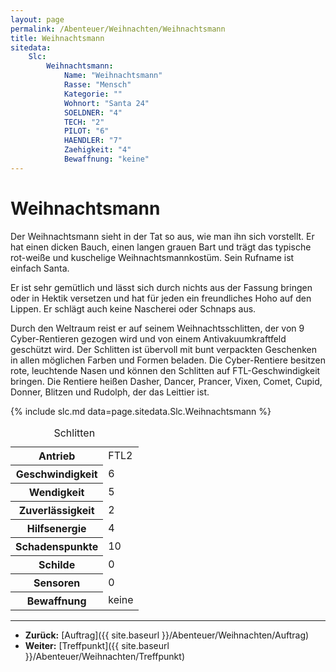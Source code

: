 ```yaml
---
layout: page
permalink: /Abenteuer/Weihnachten/Weihnachtsmann
title: Weihnachtsmann
sitedata:
    Slc:
        Weihnachtsmann:
            Name: "Weihnachtsmann"
            Rasse: "Mensch"
            Kategorie: ""
            Wohnort: "Santa 24"
            SOELDNER: "4"
            TECH: "2"
            PILOT: "6"
            HAENDLER: "7"
            Zaehigkeit: "4"
            Bewaffnung: "keine"
---
```


# Weihnachtsmann

Der Weihnachtsmann sieht in der Tat so aus, wie man ihn sich vorstellt. Er hat einen dicken Bauch, einen langen grauen Bart und trägt das typische rot-weiße und kuschelige Weihnachtsmannkostüm. Sein Rufname ist einfach Santa.

Er ist sehr gemütlich und lässt sich durch nichts aus der Fassung bringen oder in Hektik versetzen und hat für jeden ein freundliches Hoho auf den Lippen. Er schlägt auch keine Nascherei oder Schnaps aus.

Durch den Weltraum reist er auf seinem Weihnachtsschlitten, der von 9 Cyber-Rentieren gezogen wird und von einem Antivakuumkraftfeld geschützt wird. Der Schlitten ist übervoll mit bunt verpackten Geschenken in allen möglichen Farben und Formen beladen. Die Cyber-Rentiere besitzen rote, leuchtende Nasen und können den Schlitten auf FTL-Geschwindigkeit bringen. Die Rentiere heißen Dasher, Dancer, Prancer, Vixen, Comet, Cupid, Donner, Blitzen und Rudolph, der das Leittier ist.

{% include slc.md data=page.sitedata.Slc.Weihnachtsmann %}

<table>
<caption>Schlitten</caption>
<tbody>
<tr><th>Antrieb</th><td>FTL2</td></tr>
<tr><th>Geschwindigkeit</th><td>6</td></tr>
<tr><th>Wendigkeit</th><td>5</td></tr>
<tr><th>Zuverlässigkeit</th><td>2</td></tr>
<tr><th>Hilfsenergie</th><td>4</td></tr>
<tr><th>Schadenspunkte</th><td>10</td></tr>
<tr><th>Schilde</th><td>0</td></tr>
<tr><th>Sensoren</th><td>0</td></tr>
<tr><th>Bewaffnung</th><td>keine</td></tr>
</tbody>
</table>

***

- **Zurück:** [Auftrag]({{ site.baseurl }}/Abenteuer/Weihnachten/Auftrag)
- **Weiter:** [Treffpunkt]({{ site.baseurl }}/Abenteuer/Weihnachten/Treffpunkt)
